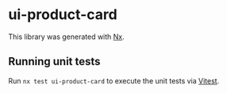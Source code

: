 # ui-product-card

This library was generated with [Nx](https://nx.dev).

## Running unit tests

Run `nx test ui-product-card` to execute the unit tests via [Vitest](https://vitest.dev/).
